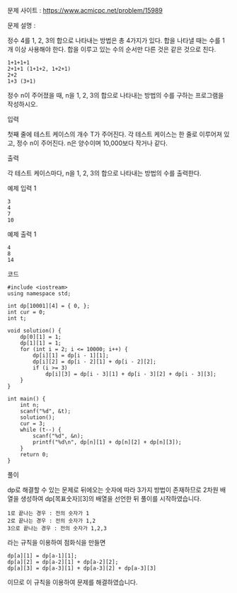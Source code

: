 문제 사이트 : https://www.acmicpc.net/problem/15989

문제 설명 :

정수 4를 1, 2, 3의 합으로 나타내는 방법은 총 4가지가 있다. 합을 나타낼 때는 수를 1개 이상 사용해야 한다. 합을 이루고 있는 수의 순서만 다른 것은 같은 것으로 친다.

	1+1+1+1
	2+1+1 (1+1+2, 1+2+1)
	2+2
	1+3 (3+1)
	
정수 n이 주어졌을 때, n을 1, 2, 3의 합으로 나타내는 방법의 수를 구하는 프로그램을 작성하시오.

입력

첫째 줄에 테스트 케이스의 개수 T가 주어진다. 각 테스트 케이스는 한 줄로 이루어져 있고, 정수 n이 주어진다. n은 양수이며 10,000보다 작거나 같다.

출력

각 테스트 케이스마다, n을 1, 2, 3의 합으로 나타내는 방법의 수를 출력한다.

예제 입력 1 

	3
	4
	7
	10

예제 출력 1 

	4
	8
	14

코드

	#include <iostream>
	using namespace std;

	int dp[10001][4] = { 0, };
	int cur = 0;
	int t;

	void solution() {
		dp[0][1] = 1;
		dp[1][1] = 1;
		for (int i = 2; i <= 10000; i++) {
			dp[i][1] = dp[i - 1][1];
			dp[i][2] = dp[i - 2][1] + dp[i - 2][2];
			if (i >= 3)
				dp[i][3] = dp[i - 3][1] + dp[i - 3][2] + dp[i - 3][3];
		}
	}

	int main() {
		int n;
		scanf("%d", &t);
		solution();
		cur = 3;
		while (t--) {
			scanf("%d", &n);
			printf("%d\n", dp[n][1] + dp[n][2] + dp[n][3]);
		}
		return 0;
	}

풀이

dp로 해결할 수 있는 문제로 뒤에오는 숫자에 따라 3가지 방법이 존재하므로 2차원 배열을 생성하여 dp[목표숫자][3]의 배열을 선언한 뒤 풀이를 시작하였습니다.

	1로 끝나는 경우 : 전의 숫자가 1
	2로 끝나는 경우 : 전의 숫자가 1,2
	3으로 끝나는 경우 : 전의 숫자가 1,2,3

라는 규칙을 이용하여 점화식을 만들면 

	dp[a][1] = dp[a-1][1];
	dp[a][2] = dp[a-2][1] + dp[a-2][2];
	dp[a][3] = dp[a-3][1] + dp[a-3][2] + dp[a-3][3]

이므로 이 규칙을 이용하여 문제를 해결하였습니다.
